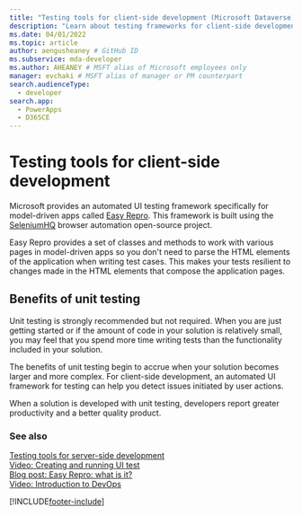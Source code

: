 ```yaml
---
title: "Testing tools for client-side development (Microsoft Dataverse) | Microsoft Docs" # Intent and product brand in a unique string of 43-59 chars including spaces
description: "Learn about testing frameworks for client-side development." # 115-145 characters including spaces. This abstract displays in the search result.
ms.date: 04/01/2022
ms.topic: article
author: aengusheaney # GitHub ID
ms.subservice: mda-developer
ms.author: AHEANEY # MSFT alias of Microsoft employees only
manager: evchaki # MSFT alias of manager or PM counterpart
search.audienceType: 
  - developer
search.app: 
  - PowerApps
  - D365CE
---
```

# Testing tools for client-side development

Microsoft provides an automated UI testing framework specifically for model-driven apps called [Easy Repro](https://github.com/Microsoft/EasyRepro). This framework is built using the [SeleniumHQ](https://www.seleniumhq.org/) browser automation open-source project.

Easy Repro provides a set of classes and methods to work with various pages in model-driven apps so you don't need to parse the HTML elements of the application when writing test cases. This makes your tests resilient to changes made in the HTML elements that compose the application pages.

## Benefits of unit testing

Unit testing is strongly recommended but not required. When you are just getting started or if the amount of code in your solution is relatively small, you may feel that you spend more time writing tests than the functionality included in your solution.

The benefits of unit testing begin to accrue when your solution becomes larger and more complex. For client-side development, an automated UI framework for testing can help you detect issues initiated by user actions.  

When a solution is developed with unit testing, developers report greater productivity and a better quality product.

### See also

[Testing tools for server-side development](../data-platform/testing-tools-server.md)<br />
[Video:  Creating and running UI test](https://youtu.be/ryWgK34Akt0)<br />
[Blog post: Easy Repro: what is it?](https://www.itaintboring.com/dynamics-crm/easy-repro-what-is-it/)<br />
[Video: Introduction to DevOps](https://youtu.be/AorM792M8nY)


[!INCLUDE[footer-include](../../includes/footer-banner.md)]